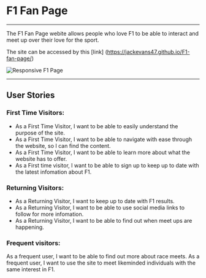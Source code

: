 # F1 Fan Page

---

The F1 Fan Page webite allows people who love F1 to be able to interact and meet up over their love for the sport.

The site can be accessed by this [link] (https://jackevans47.github.io/F1-fan-page/) 

![Responsive F1 Page](https://github.com/Jackevans47/F1-fan-page/assets/148341732/b90251fa-d9d7-4f7d-9843-f0094af0ae74)


---
## User Stories

### First Time Visitors:

* As a First Time Visitor, I want to be able to easily understand the purpose of the site.
* As a First Time Visitor, I want to be able to navigate with ease through the website, so I can find the content.
* As a First Time Visitor, I want to be able to learn more about what the website has to offer.
* As a First time visitor, I want to be able to sign up to keep up to date with the latest infomation about F1.

### Returning Visitors:

* As a Returning Visitor, I want to keep up to date with F1 results.
* As a Returning Visitor, I want to be able to use social media links to follow for more infomation.
* As a Returning Visitor, I want to be able to find out when meet ups are happening.

### Frequent visitors:

As a frequent user, I want to be able to find out more about race meets.
As a frequent user, I want to use the site to meet likeminded individuals with the same interest in F1.

